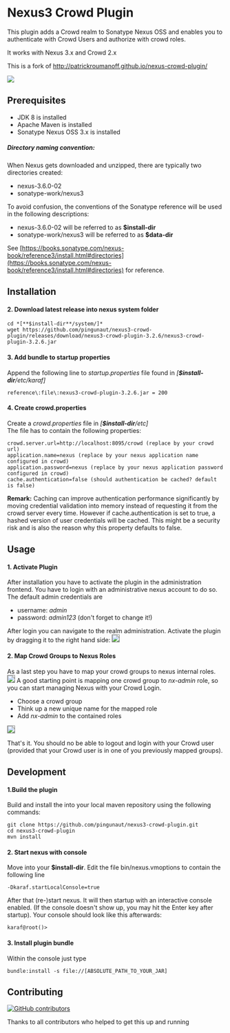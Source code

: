 # Nexus3 Crowd Plugin
This plugin adds a Crowd realm to Sonatype Nexus OSS and enables you to authenticate with Crowd Users and authorize with crowd roles.

It works with Nexus 3.x and Crowd 2.x

This is a fork of http://patrickroumanoff.github.io/nexus-crowd-plugin/

<a href='https://ci.martinspielmann.de/job/nexus3-crowd-plugin/job/master/'><img src='https://ci.martinspielmann.de/buildStatus/icon?job=nexus3-crowd-plugin/master'></a>

## Prerequisites
* JDK 8 is installed
* Apache Maven is installed
* Sonatype Nexus OSS 3.x is installed 

##### Directory naming convention:
When Nexus gets downloaded and unzipped, there are typically two directories created:
* nexus-3.6.0-02
* sonatype-work/nexus3

To avoid confusion, the conventions of the Sonatype reference will be used in the following descriptions:
* nexus-3.6.0-02 will be referred to as **$install-dir**
* sonatype-work/nexus3 will be referred to as **$data-dir**

See [https://books.sonatype.com/nexus-book/reference3/install.html#directories](https://books.sonatype.com/nexus-book/reference3/install.html#directories) for reference.



## Installation

#### 2. Download latest release into nexus system folder
```
cd *[**$install-dir**/system/]*
wget https://github.com/pingunaut/nexus3-crowd-plugin/releases/download/nexus3-crowd-plugin-3.2.6/nexus3-crowd-plugin-3.2.6.jar
```

#### 3. Add bundle to startup properties
Append the following line to *startup.properties* file found in *[**$install-dir**/etc/karaf]*
```
reference\:file\:nexus3-crowd-plugin-3.2.6.jar = 200
```

#### 4. Create crowd.properties
Create a *crowd.properties* file in *[**$install-dir**/etc]*<br/>
The file has to contain the following properties:
```
crowd.server.url=http://localhost:8095/crowd (replace by your crowd url)
application.name=nexus (replace by your nexus application name configured in crowd)
application.password=nexus (replace by your nexus application password configured in crowd)
cache.authentication=false (should authentication be cached? default is false)
```

**Remark:** Caching can improve authentication performance significantly 
by moving credential validation into memory instead of requesting it from 
the crowd server every time.
However if cache.authentication is set to true, 
a hashed version of user credentials will be cached. 
This might be a security risk and is also the reason why this property defaults to false.
  
## Usage
#### 1. Activate Plugin
After installation you have to activate the plugin in the administration frontend.
You have to login with an administrative nexus account to do so. The default admin credentials are
* username: *admin*
* password: *admin123* (don't forget to change it!)

After login you can navigate to the realm administration.
Activate the plugin by dragging it to the right hand side:
<img style="border: 1px solid grey;" src='https://pseudorandombullshitgenerator.com/img/nexus_crowd.png'>
#### 2. Map Crowd Groups to Nexus Roles
As a last step you have to map your crowd groups to nexus internal roles.
<img style="border: 1px solid grey;" src='https://pseudorandombullshitgenerator.com/img/nexus-5.png'>
A good starting point is mapping one crowd group to *nx-admin* role, so you can start managing Nexus with your Crowd Login.
* Choose a crowd group
* Think up a new unique name for the mapped role
* Add *nx-admin* to the contained roles
<img style="border: 1px solid grey;" src='https://pseudorandombullshitgenerator.com/img/nexus-6.png'>

That's it. You should no be able to logout and login with your Crowd user (provided that your Crowd user is in one of you previously mapped groups).

## Development

#### 1.Build the plugin
Build and install the into your local maven repository using the following commands:
```
git clone https://github.com/pingunaut/nexus3-crowd-plugin.git
cd nexus3-crowd-plugin
mvn install
```

#### 2. Start nexus with console
Move into your **$install-dir**. Edit the file bin/nexus.vmoptions to contain the following line
```
-Dkaraf.startLocalConsole=true
```
After that (re-)start nexus. It will then startup with an interactive console enabled. (If the console doesn't show up, you may hit the Enter key after startup).
Your console should look like this afterwards:
```
karaf@root()> 
```
  
#### 3. Install plugin bundle
  Within the console just type
  ```
  bundle:install -s file://[ABSOLUTE_PATH_TO_YOUR_JAR]
  ```

## Contributing
[![GitHub contributors](https://img.shields.io/github/contributors/pingunaut/nexus3-crowd-plugin.svg)](https://github.com/pingunaut/nexus3-crowd-plugin/graphs/contributors)

Thanks to all contributors who helped to get this up and running
